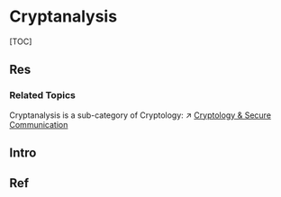 # Cryptanalysis

[TOC]



## Res
### Related Topics
Cryptanalysis is a sub-category of Cryptology:
↗ [Cryptology & Secure Communication](../Cryptology%20&%20Secure%20Communication.md)



## Intro


## Ref

